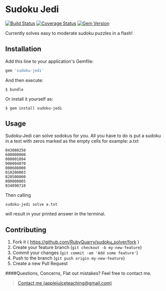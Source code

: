 # Sudoku Jedi
[![Build Status](https://travis-ci.org/RubyQuarry/sudoku_solver.svg?branch=master)](https://travis-ci.org/RubyQuarry/sudoku_solver)
[![Coverage Status](https://coveralls.io/repos/RubyQuarry/sudoku_solver/badge.png)](https://coveralls.io/r/RubyQuarry/sudoku_solver)
[![Gem Version](https://badge.fury.io/rb/sudoku-jedi.svg)](http://badge.fury.io/rb/sudoku-jedi)

Currently solves easy to moderate sudoku puzzles in a flash!

## Installation

Add this line to your application's Gemfile:

```ruby
gem 'sudoku-jedi'
```

And then execute:

    $ bundle

Or install it yourself as:

    $ gem install sudoku-jedi

## Usage

Sudoku-Jedi can solve sodokus for you.  All you have to do is put a sudoku in a text with zeros marked as the 
empty cells for example: a.txt
```
043080250
600000000
000001094
900004070
000608000
010200003
820500000
000000005
034090710
```

Then calling
```
sudoku-jedi solve a.txt
```
will result in your printed answer in the terminal.


## Contributing

1. Fork it ( https://github.com/RubyQuarry/sudoku_solver/fork )
2. Create your feature branch (`git checkout -b my-new-feature`)
3. Commit your changes (`git commit -am 'Add some feature'`)
4. Push to the branch (`git push origin my-new-feature`)
5. Create a new Pull Request



####Questions, Concerns, Flat out mistakes?  Feel free to contact me.

> [Contact me (applejuiceteaching@gmail.com)](mailto:applejuiceteaching@gmail.com)
